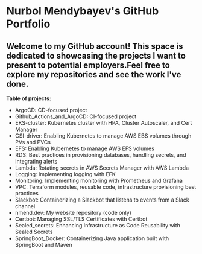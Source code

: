 # Nurbol Mendybayev's GitHub Portfolio

## Welcome to my GitHub account! This space is dedicated to showcasing the projects I want to present to potential employers.Feel free to explore my repositories and see the work I've done.

**Table of projects:**

- ArgoCD: CD-focused project
- Github_Actions_and_ArgoCD: CI-focused project
- EKS-cluster: Kubernetes cluster with HPA, Cluster Autoscaler, and Cert Manager
- CSI-driver: Enabling Kubernetes to manage AWS EBS volumes through PVs and PVCs
- EFS: Enabling Kubernetes to manage AWS EFS volumes
- RDS: Best practices in provisioning databases, handling secrets, and integrating alerts
- Lambda: Rotating secrets in AWS Secrets Manager with AWS Lambda
- Logging: Implementing logging with EFK
- Monitoring: Implementing monitoring with Prometheus and Grafana
- VPC: Terraform modules, reusable code, infrastructure provisioning best practices
- Slackbot: Containerizing a Slackbot that listens to events from a Slack channel
- nmend.dev: My website repository (code only)
- Certbot: Managing SSL/TLS Certificates with Certbot
- Sealed_secrets: Enhancing Infrastructure as Code Reusability with Sealed Secrets
- SpringBoot_Docker: Containerizing Java application built with SpringBoot and Maven